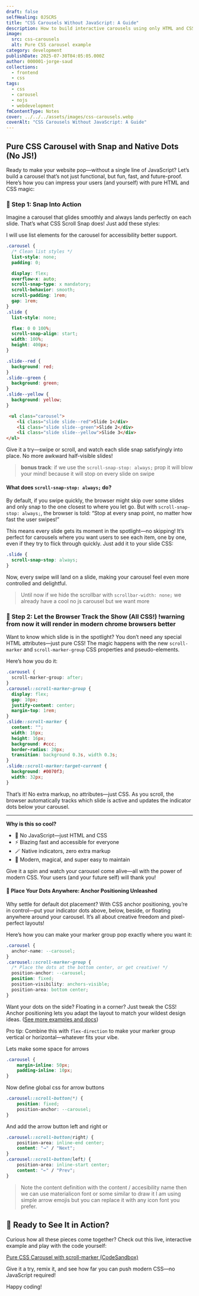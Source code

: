 ```yaml
---
draft: false
selfHealing: 0JSCRS
title: "CSS Carousels Without JavaScript: A Guide"
description: How to build interactive carousels using only HTML and CSS, thanks to the new scroll-marker and scroll-marker-group properties.
image:
  src: css-carousels
  alt: Pure CSS carousel example
category: development
publishDate: 2025-07-30T04:05:05.000Z
author: 000001-jorge-saud
collections:
  - frontend
  - css
tags:
  - css
  - carousel
  - nojs
  - webdevelopment
fmContentType: Notes
cover: ../../../assets/images/css-carousels.webp
coverAlt: "CSS Carousels Without JavaScript: A Guide"
---
```



## Pure CSS Carousel with Snap and Native Dots (No JS!)

Ready to make your website pop—without a single line of JavaScript? Let’s build a carousel that’s not just functional, but fun, fast, and future-proof. Here’s how you can impress your users (and yourself) with pure HTML and CSS magic:

### 🎢 Step 1: Snap Into Action

Imagine a carousel that glides smoothly and always lands perfectly on each slide. That’s what CSS Scroll Snap does! Just add these styles:

I will use list elements for the carousel for accessibility better support.

```css
.carousel {
  /* Clean list styles */
  list-style: none;
  padding: 0;

  display: flex;
  overflow-x: auto;
  scroll-snap-type: x mandatory;
  scroll-behavior: smooth;
  scroll-padding: 1rem;
  gap: 1rem;
}
.slide {
  list-style: none;

  flex: 0 0 100%;
  scroll-snap-align: start;
  width: 100%;
  height: 400px;
}

.slide--red {
  background: red;
}
.slide--green {
  background: green;
}
.slide--yellow {
  background: yellow;
}


```

```html
 <ul class="carousel">
    <li class="slide slide--red">Slide 1</div>
    <li class="slide slide--green">Slide 2</div>
    <li class="slide slide--yellow">Slide 3</div>
</ul>
```

Give it a try—swipe or scroll, and watch each slide snap satisfyingly into place. No more awkward half-visible slides!


> **bonus track**: if we use the ```scroll-snap-stop: always;``` prop it will blow your mind! because it will stop on every slide on swipe

#### What does `scroll-snap-stop: always;` do?

By default, if you swipe quickly, the browser might skip over some slides and only snap to the one closest to where you let go. But with `scroll-snap-stop: always;`, the browser is told: “Stop at every snap point, no matter how fast the user swipes!”

This means every slide gets its moment in the spotlight—no skipping! It’s perfect for carousels where you want users to see each item, one by one, even if they try to flick through quickly. Just add it to your slide CSS:

```css
.slide {
  scroll-snap-stop: always;
}
```

Now, every swipe will land on a slide, making your carousel feel even more controlled and delightful.

> Until now if we hide the scrollbar with ```scrollbar-width: none;``` we already have a cool no js carousel but we want more

### 👀 Step 2: Let the Browser Track the Show (All CSS!) !warning from now it will render in modern chrome browsers better

Want to know which slide is in the spotlight? You don’t need any special HTML attributes—just pure CSS! The magic happens with the new `scroll-marker` and `scroll-marker-group` CSS properties and pseudo-elements.

Here’s how you do it:

```css
.carousel {
  scroll-marker-group: after;
}
.carousel::scroll-marker-group {
  display: flex;
  gap: 10px;
  justify-content: center;
  margin-top: 1rem;
}
.slide::scroll-marker {
  content: "";
  width: 16px;
  height: 16px;
  background: #ccc;
  border-radius: 20px;
  transition: background 0.3s, width 0.3s;
}
.slide::scroll-marker:target-current {
  background: #0070f3;
  width: 32px;
}
```

That’s it! No extra markup, no attributes—just CSS. As you scroll, the browser automatically tracks which slide is active and updates the indicator dots below your carousel.

---

**Why is this so cool?**

- 🚫 No JavaScript—just HTML and CSS
- ⚡ Blazing fast and accessible for everyone
- 🪄 Native indicators, zero extra markup
- 🤩 Modern, magical, and super easy to maintain

Give it a spin and watch your carousel come alive—all with the power of modern CSS. Your users (and your future self) will thank you!

#### 🎯 Place Your Dots Anywhere: Anchor Positioning Unleashed

Why settle for default dot placement? With CSS anchor positioning, you’re in control—put your indicator dots above, below, beside, or floating anywhere around your carousel. It’s all about creative freedom and pixel-perfect layouts!

Here’s how you can make your marker group pop exactly where you want it:

```css
.carousel {
  anchor-name: --carousel;
}
.carousel::scroll-marker-group {
  /* Place the dots at the bottom center, or get creative! */
  position-anchor: --carousel;
  position: fixed;
  position-visibility: anchors-visible;
  position-area: bottom center;
}
```

Want your dots on the side? Floating in a corner? Just tweak the CSS! Anchor positioning lets you adapt the layout to match your wildest design ideas. ([See more examples and docs](https://developer.chrome.com/blog/anchor-positioning-api?hl=es-419))

Pro tip: Combine this with `flex-direction` to make your marker group vertical or horizontal—whatever fits your vibe.

Lets make some space for arrows

```css
.carousel {
    margin-inline: 50px;
    padding-inline: 10px;
}
```

Now define global css for arrow buttons

```css
.carousel::scroll-button(*) {
    position: fixed;
    position-anchor: --carousel;
}
```

And add the arrow button left and right or 

```css
.carousel::scroll-button(right) {
    position-area: inline-end center;
    content: "→" / "Next";
}
.carousel::scroll-button(left) {
    position-area: inline-start center;
    content: "←" / "Prev";
}
```

> Note the content definition with the content / accesibility name then we can use materialicon font or some similar to draw it I am using simple arrow emojis but you can replace it with any icon font you prefer.


## 🚀 Ready to See It in Action?

Curious how all these pieces come together? Check out this live, interactive example and play with the code yourself:

[Pure CSS Carousel with scroll-marker (CodeSandbox)](https://codesandbox.io/p/sandbox/44lqpr)

Give it a try, remix it, and see how far you can push modern CSS—no JavaScript required!


Happy coding!